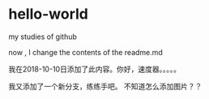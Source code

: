 # hello-world
my studies of github

now , I change the contents of the readme.md


我在2018-10-10日添加了此内容。你好，速度器。。。。。


我又添加了一个新分支，练练手吧。
   不知道怎么添加图片？？
   
